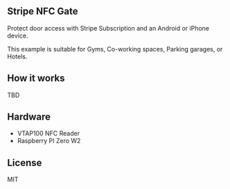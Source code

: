 Stripe NFC Gate
---------------

Protect door access with Stripe Subscription and an Android or iPhone device.

This example is suitable for Gyms, Co-working spaces, Parking garages, or Hotels.

## How it works

TBD

## Hardware

- VTAP100 NFC Reader
- Raspberry PI Zero W2

## License

MIT
